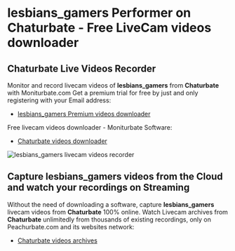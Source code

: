 # lesbians_gamers Performer on Chaturbate - Free LiveCam videos downloader

## Chaturbate Live Videos Recorder

Monitor and record livecam videos of **lesbians_gamers** from **Chaturbate** with Moniturbate.com
Get a premium trial for free by just and only registering with your Email address:
* [lesbians_gamers Premium videos downloader](https://moniturbate.com/request-demo-licence-key.html)

Free livecam videos downloader - Moniturbate Software:
* [Chaturbate videos downloader](https://moniturbate.com/moniturbate-download-software.html)

![lesbians_gamers livecam videos recorder](https://peachurnet.com/templates/moniturbate-software.png)


## Capture lesbians_gamers videos from the Cloud and watch your recordings on Streaming

Without the need of downloading a software, capture **lesbians_gamers** livecam videos from **Chaturbate** 100% online.
Watch Livecam archives from **Chaturbate** unlimitedly from thousands of existing recordings, only on Peachurbate.com and its websites network:
* [Chaturbate videos archives](https://peachurnet.com/)